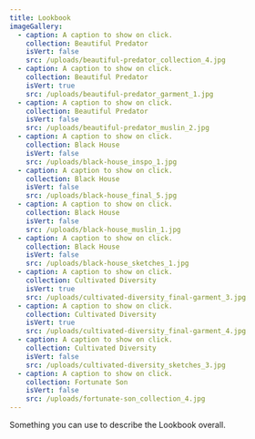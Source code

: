 ```yaml
---
title: Lookbook
imageGallery:
  - caption: A caption to show on click.
    collection: Beautiful Predator
    isVert: false
    src: /uploads/beautiful-predator_collection_4.jpg
  - caption: A caption to show on click.
    collection: Beautiful Predator
    isVert: true
    src: /uploads/beautiful-predator_garment_1.jpg
  - caption: A caption to show on click.
    collection: Beautiful Predator
    isVert: false
    src: /uploads/beautiful-predator_muslin_2.jpg
  - caption: A caption to show on click.
    collection: Black House
    isVert: false
    src: /uploads/black-house_inspo_1.jpg
  - caption: A caption to show on click.
    collection: Black House
    isVert: false
    src: /uploads/black-house_final_5.jpg
  - caption: A caption to show on click.
    collection: Black House
    isVert: false
    src: /uploads/black-house_muslin_1.jpg
  - caption: A caption to show on click.
    collection: Black House
    isVert: false
    src: /uploads/black-house_sketches_1.jpg
  - caption: A caption to show on click.
    collection: Cultivated Diversity
    isVert: true
    src: /uploads/cultivated-diversity_final-garment_3.jpg
  - caption: A caption to show on click.
    collection: Cultivated Diversity
    isVert: true
    src: /uploads/cultivated-diversity_final-garment_4.jpg
  - caption: A caption to show on click.
    collection: Cultivated Diversity
    isVert: false
    src: /uploads/cultivated-diversity_sketches_3.jpg
  - caption: A caption to show on click.
    collection: Fortunate Son
    isVert: false
    src: /uploads/fortunate-son_collection_4.jpg
---
```

Something you can use to describe the Lookbook overall.
